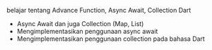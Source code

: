 belajar tentang Advance Function, Async Await, Collection Dart
- Async Await dan juga Collection (Map, List)
- Mengimplementasikan penggunaan async await
- Mengimplementasikan penggunaan collection pada bahasa Dart
